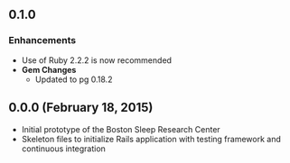 ## 0.1.0

### Enhancements
- Use of Ruby 2.2.2 is now recommended
- **Gem Changes**
  - Updated to pg 0.18.2

## 0.0.0 (February 18, 2015)

- Initial prototype of the Boston Sleep Research Center
- Skeleton files to initialize Rails application with testing framework and continuous integration
